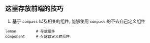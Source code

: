 ## 这里存放前端的技巧
1. 基于 `compass`  以及相关的组件, 能够使用 `compass` 的不去自己定义组件
```
lemon         # 存放组件
component     # 存放自定义的组件
```